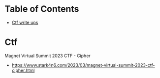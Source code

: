 # Table of Contents

- [Ctf write ups](#ctf)

# Ctf
Magnet Virtual Summit 2023 CTF - Cipher
- https://www.stark4n6.com/2023/03/magnet-virtual-summit-2023-ctf-cipher.html
